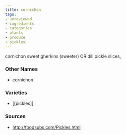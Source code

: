 ```yaml
---
title: cornichon
tags:
- unreviewed
- ingredients
- categories
- plants
- produce
- pickles
---
```

cornichon sweet gherkins (sweeter) OR dill pickle slices,

### Other Names

* cornichon

### Varieties

* [[pickles]]

### Sources
* http://foodsubs.com/Pickles.html
